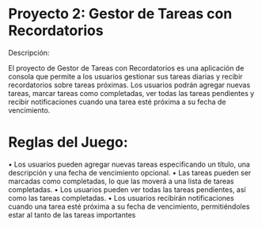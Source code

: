 # Proyecto 2: Gestor de Tareas con Recordatorios
Descripción:

El proyecto de Gestor de Tareas con Recordatorios es una aplicación de consola que 
permite a los usuarios gestionar sus tareas diarias y recibir recordatorios sobre tareas 
próximas. Los usuarios podrán agregar nuevas tareas, marcar tareas como completadas, 
ver todas las tareas pendientes y recibir notificaciones cuando una tarea esté próxima a su 
fecha de vencimiento.

# Reglas del Juego:

•  Los usuarios pueden agregar nuevas tareas especificando un título, una descripción 
   y una fecha de vencimiento opcional.
•  Las tareas pueden ser marcadas como completadas, lo que las moverá a una lista 
   de tareas completadas.
•  Los usuarios pueden ver todas las tareas pendientes, así como las tareas 
   completadas.
•  Los usuarios recibirán notificaciones cuando una tarea esté próxima a su fecha de 
   vencimiento, permitiéndoles estar al tanto de las tareas importantes
